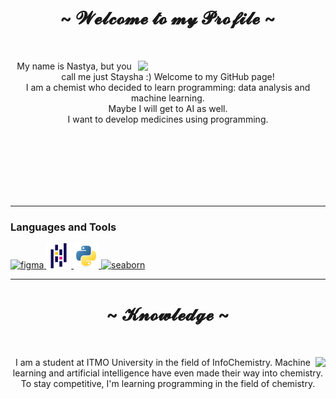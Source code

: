 <body>
  <center>
<h1 align="center">~ 𝓦𝓮𝓵𝓬𝓸𝓶𝓮 𝓽𝓸 𝓶𝔂 𝓟𝓻𝓸𝓯𝓲𝓵𝓮 ~</h1>
 <br>
<p>
  <div align="center">
<img src="https://i.pinimg.com/1200x/1e/e6/54/1ee654f04d664cf6d985c4fd8996a38e.jpg" align="right" width="300px">
  </div>
</div>
<div>
        My name is Nastya, but you call me just Staysha :) Welcome to my GitHub page! <br> I am a chemist who decided to learn programming: data analysis and machine learning. <br> Maybe I will get to AI as well. <br> I want to develop medicines using programming.
<br><br>
<br><br>
</p>

<br><br><br>
  ___
    
<h3 align="left"> Languages and Tools </h3>
<p align="left"> <a href="https://www.figma.com/" target="_blank" rel="noreferrer"> <img src="https://www.vectorlogo.zone/logos/figma/figma-icon.svg" alt="figma" width="40" height="40"/> </a> <a href="https://pandas.pydata.org/" target="_blank" rel="noreferrer"> <img src="https://raw.githubusercontent.com/devicons/devicon/2ae2a900d2f041da66e950e4d48052658d850630/icons/pandas/pandas-original.svg" alt="pandas" width="40" height="40"/> </a> <a href="https://www.python.org" target="_blank" rel="noreferrer"> <img src="https://raw.githubusercontent.com/devicons/devicon/master/icons/python/python-original.svg" alt="python" width="40" height="40"/> </a> <a href="https://seaborn.pydata.org/" target="_blank" rel="noreferrer"> <img src="https://seaborn.pydata.org/_images/logo-mark-lightbg.svg" alt="seaborn" width="40" height="40"/> </a> </p>

___

<h1 align="center">        ~ 𝓚𝓷𝓸𝔀𝓵𝓮𝓭𝓰𝓮 ~</h1>
 <br>
<p>
  <div align="center">
<img src="https://avatars.mds.yandex.net/i?id=71766d5e98f1c1204f507ebaea0bedee8b298a27-5026425-images-thumbs&n=13" align="right">
  </div>
</div>
<div>
I am a student at ITMO University in the field of InfoChemistry. Machine learning and artificial intelligence have even made their way into chemistry. To stay competitive, I'm learning programming in the field of chemistry. 
</p>
